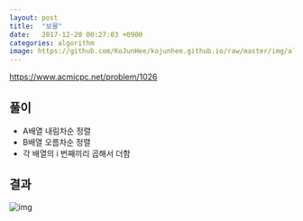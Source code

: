 ```yaml
---
layout: post
title:  "보물"
date:   2017-12-20 00:27:03 +0900
categories: algorithm
image: https://github.com/KoJunHee/kojunhee.github.io/raw/master/img/algorithm.png
---
```


<https://www.acmicpc.net/problem/1026>

## 풀이

- A배열 내림차순 정렬
- B배열 오름차순 정렬
- 각 배열의 i 번째끼리 곱해서 더함

## 결과

![img](https://github.com/KoJunHee/kojunhee.github.io/raw/master/img/보물.png)